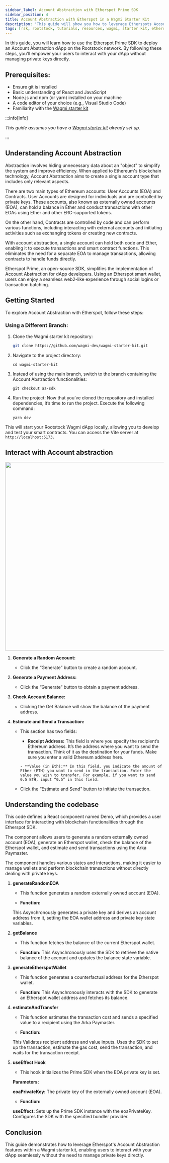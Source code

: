 ```yaml
---
sidebar_label: Account Abstraction with Etherspot Prime SDK
sidebar_position: 4
title: Account Abstraction with Etherspot in a Wagmi Starter Kit
description: 'This guide will show you how to leverage Etherspots Account Abstraction features within a Wagmi starter kit by following these steps, you will empower your users to interact with your dApp without managing private keys directly.'
tags: [rsk, rootstock, tutorials, resources, wagmi, starter kit, etherspot, dApp, account abstraction]
---
```


In this guide, you will learn how to use the Etherspot Prime SDK to deploy an Account Abstraction dApp on the Rootstock network. 
By following these steps, you'll empower your users to interact with your dApp without managing private keys directly.

## Prerequisites:
- Ensure git is installed
- Basic understanding of React and JavaScript
- Node.js and npm (or yarn) installed on your machine
- A code editor of your choice (e.g., Visual Studio Code)
- Familiarity with the [Wagmi starter kit](https://github.com/rsksmart/rsk-wagmi-starter-kit/tree/aa-sdk)

:::info[Info]

*This guide assumes you have a [Wagmi starter kit](https://github.com/rsksmart/rsk-wagmi-starter-kit/tree/aa-sdk) already set up.*

:::


## Understanding Account Abstraction
Abstraction involves hiding unnecessary data about an "object" to simplify the system and improve efficiency. When applied to Ethereum's blockchain technology, Account Abstraction aims to create a single account type that includes only relevant aspects.

There are two main types of Ethereum accounts: User Accounts (EOA) and Contracts. User Accounts are designed for individuals and are controlled by private keys. These accounts, also known as externally owned accounts (EOA), can hold a balance in Ether and conduct transactions with other EOAs using Ether and other ERC-supported tokens.

On the other hand, Contracts are controlled by code and can perform various functions, including interacting with external accounts and initiating activities such as exchanging tokens or creating new contracts.

With account abstraction, a single account can hold both code and Ether, enabling it to execute transactions and smart contract functions. This eliminates the need for a separate EOA to manage transactions, allowing contracts to handle funds directly.

Etherspot Prime, an open-source SDK, simplifies the implementation of Account Abstraction for dApp developers. Using an Etherspot smart wallet, users can enjoy a seamless web2-like experience through social logins or transaction batching.

## Getting Started
To explore Account Abstraction with Etherspot, follow these steps:

### Using a Different Branch:

1. Clone the Wagmi starter kit repository:

   ```sh
   git clone https://github.com/wagmi-dev/wagmi-starter-kit.git
   ```

2. Navigate to the project directory:


    ```
    cd wagmi-starter-kit
    ```
3. Instead of using the main branch, switch to the branch containing the Account Abstraction functionalities:

    ```
    git checkout aa-sdk  
    ```
4. Run the project:
Now that you’ve cloned the repository and installed dependencies, it’s time to run the project. Execute the following command:

    ```
    yarn dev
    ```
This will start your Rootstock Wagmi dApp locally, allowing you to develop and test your smart contracts. You can access the Vite server at `http://localhost:5173.`

## Interact with Account abstraction
<img src="/img/resources/rootstock-metamask/accountabstraction.png"  width="800" height="600"/>

1. **Generate a Random Account:**
    - Click the “Generate” button to create a random account.

2. **Generate a Payment Address:**
    - Click the “Generate” button to obtain a payment address.

3. **Check Account Balance:**
    - Clicking the Get Balance will show the balance of the payment address.

4. **Estimate and Send a Transaction:**
     - This section has two fields:
          - **Receipt Address:** This field is where you specify the recipient’s Ethereum address. It’s the address where you want to send the transaction. Think of it as the destination for your funds. Make sure you enter a valid Ethereum address here.

           - **Value (in Eth):** In this field, you indicate the amount of Ether (ETH) you want to send in the transaction. Enter the value you wish to transfer. For example, if you want to send 0.5 ETH, input “0.5” in this field.

    - Click the “Estimate and Send” button to initiate the transaction.

## Understanding the codebase
This code defines a React component named Demo, which provides a user interface for interacting with blockchain functionalities through the Etherspot SDK. 

The component allows users to generate a random externally owned account (EOA), generate an Etherspot wallet, check the balance of the Etherspot wallet, and estimate and send transactions using the Arka Paymaster. 

The component handles various states and interactions, making it easier to manage wallets and perform blockchain transactions without directly dealing with private keys.

1. **generateRandomEOA**
  
    - This function generates a random externally owned account (EOA).

   - **Function:**

    This Asynchronously generates a private key and derives an account address from it, setting the EOA wallet address and private key state variables.

2. **getBalance**
   
   - This function fetches the balance of the current Etherspot wallet.

   - **Function:**
     This Asynchronously uses the SDK to retrieve the native balance of the account and updates the balance state variable.

3. **generateEtherspotWallet**

   - This function generates a counterfactual address for the Etherspot wallet.

   - **Function:**
     This Asynchronously interacts with the SDK to generate an Etherspot wallet address and fetches its balance.

4. **estimateAndTransfer**

    - This function estimates the transaction cost and sends a specified value to a recipient using the Arka Paymaster.

    - **Function:**

    This Validates recipient address and value inputs.
    Uses the SDK to set up the transaction, estimate the gas cost, send the transaction, and waits for the transaction receipt.

5. **useEffect Hook**
      
      - This hook initializes the Prime SDK when the EOA private key is set.

   **Parameters:**

   **eoaPrivateKey:** The private key of the externally owned account (EOA).

   - **Function:**

   **useEffect:**
   Sets up the Prime SDK instance with the eoaPrivateKey.
   Configures the SDK with the specified bundler provider.


## Conclusion
This guide demonstrates how to leverage Etherspot's Account Abstraction features within a Wagmi starter kit, enabling users to interact with your dApp seamlessly without the need to manage private keys directly.
